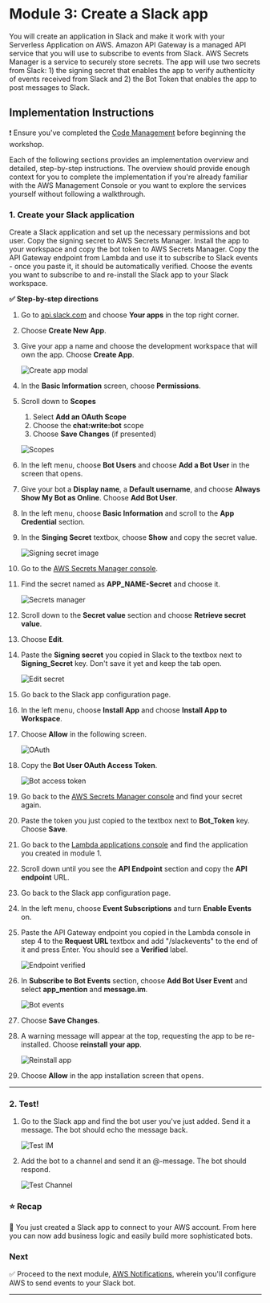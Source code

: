 # Module 3: Create a Slack app

You will create an application in Slack and make it work with your Serverless Application on AWS. Amazon API Gateway is a managed API service that you will use to subscribe to events from Slack. AWS Secrets Manager is a service to securely store secrets. The app will use two secrets from Slack: 1) the signing secret that enables the app to verify authenticity of events received from Slack and 2) the Bot Token that enables the app to post messages to Slack.

## Implementation Instructions

:heavy_exclamation_mark: Ensure you've completed the [Code Management][code-management] before beginning
the workshop.

Each of the following sections provides an implementation overview and detailed, step-by-step instructions. The overview should provide enough context for you to complete the implementation if you're already familiar with the AWS Management Console or you want to explore the services yourself without following a walkthrough.

### 1. Create your Slack application

Create a Slack application and set up the necessary permissions and bot user. Copy the signing secret to AWS Secrets Manager. Install the app to your workspace and copy the bot token to AWS Secrets Manager. Copy the API Gateway endpoint from Lambda and use it to subscribe to Slack events - once you paste it, it should be automatically verified. Choose the events you want to subscribe to and re-install the Slack app to your Slack workspace.

**:white_check_mark: Step-by-step directions**

1. Go to [api.slack.com][api-slack] and choose **Your apps** in the top right corner.
1. Choose **Create New App**.
1. Give your app a name and choose the development workspace that will own the app. Choose **Create App**.
    
    ![Create app modal](../images/slack-create-app-dialog.png)

1. In the **Basic Information** screen, choose **Permissions**.
1. Scroll down to **Scopes**
    1. Select **Add an OAuth Scope**
    1. Choose the **chat:write:bot** scope
    1. Choose **Save Changes** (if presented)
    
    ![Scopes](../images/slack-scopes.png)

1. In the left menu, choose **Bot Users** and choose **Add a Bot User** in the screen that opens.
1. Give your bot a **Display name**, a **Default username**, and choose **Always Show My Bot as Online**. Choose **Add Bot User**.
1. In the left menu, choose **Basic Information** and scroll to the **App Credential** section.
1. In the **Singing Secret** textbox, choose **Show** and copy the secret value.

   ![Signing secret image](../images/slack-signing-secret.png)

1. Go to the [AWS Secrets Manager console][secrets-manager-console].
1. Find the secret named as **APP_NAME-Secret** and choose it.

    ![Secrets manager](../images/secrets-manager-console.png)

1. Scroll down to the **Secret value** section and choose **Retrieve secret value**.
1. Choose **Edit**.
1. Paste the **Signing secret** you copied in Slack to the textbox next to **Signing_Secret** key. Don't save it yet and keep the tab open.

    ![Edit secret](../images/secrets-manager-edit-secret-value.png)

1. Go back to the Slack app configuration page.
1. In the left menu, choose **Install App** and choose **Install App to Workspace**.
1. Choose **Allow** in the following screen.
    
    ![OAuth](../images/slack-oauth.png)

1. Copy the **Bot User OAuth Access Token**.

    ![Bot access token](../images/slack-bot-token.png)

1. Go back to the [AWS Secrets Manager console][secrets-manager-console] and find your secret again.
1. Paste the token you just copied to the textbox next to **Bot_Token** key. Choose **Save**.
1. Go back to the [Lambda applications console][lambda-apps] and find the application you created in module 1.
1. Scroll down until you see the **API Endpoint** section and copy the **API endpoint** URL.
1. Go back to the Slack app configuration page.
1. In the left menu, choose **Event Subscriptions** and turn **Enable Events** on.
1. Paste the API Gateway endpoint you copied in the Lambda console in step 4 to the **Request URL** textbox and add "/slackevents" to the end of it and press Enter. You should see a **Verified** label.

    ![Endpoint verified](../images/slack-verified.png)

1. In **Subscribe to Bot Events** section, choose **Add Bot User Event** and select **app_mention** and **message.im**.

    ![Bot events](../images/slack-bot-events.png)

1. Choose **Save Changes**.    
1. A warning message will appear at the top, requesting the app to be re-installed. Choose **reinstall your app**.

    ![Reinstall app](../images/slack-reinstall.png)

1. Choose **Allow** in the app installation screen that opens.

---

### 2. Test!

1. Go to the Slack app and find the bot user you've just added. Send it a message. The bot should echo the message back.

    ![Test IM](../images/slack-test.png)

1. Add the bot to a channel and send it an @-message. The bot should respond.

    ![Test Channel](../images/slack-test-channel.png)

### :star: Recap

:wrench: You just created a Slack app to connect to your AWS account. From here you can now add business logic and easily build more sophisticated bots.

### Next

:white_check_mark: Proceed to the next module, [AWS Notifications][notifications], wherein you'll configure AWS to send events to your Slack bot.

---
[cognito]: https://aws.amazon.com/cognito/
[lambda]: https://aws.amazon.com/lambda/
[api-gw]: https://aws.amazon.com/api-gateway/
[s3]: https://aws.amazon.com/s3/
[dynamodb]: https://aws.amazon.com/dynamodb/
[secrets-manager]: https://aws.amazon.com/secrets-manager/
[sns]: https://aws.amazon.com/sns/
[cloudwatch]: https://aws.amazon.com/cloudwatch/
[chatbot]: https://aws.amazon.com/chatbot/
[aws-sam]: https://aws.amazon.com/serverless/sam/
[codepipeline]: https://aws.amazon.com/codepipeline/
[codecommit]: https://aws.amazon.com/codecommit/
[codebuild]: https://aws.amazon.com/codebuild/
[cloudformation]: https://aws.amazon.com/cloudformation/
[aws-console]: https://console.aws.amazon.com
[iam-console]: https://console.aws.amazon.com/iam/home
[lambda-console]: https://console.aws.amazon.com/lambda/home
[cfn-console]: https://console.aws.amazon.com/cloudformation/home
[s3-console]: https://console.aws.amazon.com/s3/home
[chatbot-console]: https://console.aws.amazon.com/chatbot/home
[api-slack]: https://api.slack.com
[secrets-manager-console]: https://console.aws.amazon.com/secretsmanager/home
[lambda-apps]: https://us-east-2.console.aws.amazon.com/lambda/home?region=us-east-2#/applications

[setup]: ../00_Setup/
[cleanup]: ../01_Cleanup/
[serverless-app-setup]: ../1_ServerlessAppSetup/
[code-management]: ../2_CodeManagement/
[setup-chatbot]: ../3_ChatBot/
[notifications]: ../4_AWSNotifications/
